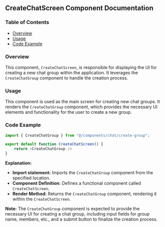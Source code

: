 ## CreateChatScreen Component Documentation

### Table of Contents

* [Overview](#overview)
* [Usage](#usage)
* [Code Example](#code-example)

### Overview

This component, `CreateChatScreen`, is responsible for displaying the UI for creating a new chat group within the application. It leverages the `CreateChatGroup` component to handle the creation process.

### Usage

This component is used as the main screen for creating new chat groups. It renders the `CreateChatGroup` component, which provides the necessary UI elements and functionality for the user to create a new group.

### Code Example

```javascript
import { CreateChatGroup } from "@/components/chat/create-group";

export default function CreateChatScreen() {
    return <CreateChatGroup />
}
```

**Explanation:**

* **Import statement:**  Imports the `CreateChatGroup` component from the specified location.
* **Component Definition:** Defines a functional component called `CreateChatScreen`.
* **Render Method:** Returns the `CreateChatGroup` component, rendering it within the `CreateChatScreen`.

**Note:** The `CreateChatGroup` component is expected to provide the necessary UI for creating a chat group, including input fields for group name, members, etc., and a submit button to finalize the creation process. 

